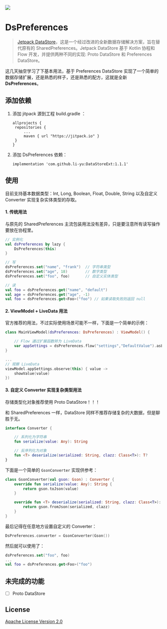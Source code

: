 [![](https://jitpack.io/v/li-yu/Datastoreext.svg)](https://jitpack.io/#li-yu/Datastoreext)

# DsPreferences

> [Jetpack DataStore](https://mp.weixin.qq.com/s/26Uxotf3-oceKUbrujqX3w)，这是一个经过改进的全新数据存储解决方案，旨在替代原有的 SharedPreferences。Jetpack DataStore 基于 Kotlin 协程和 Flow 开发，并提供两种不同的实现: Proto DataStore 和 Preferences DataStore。

这几天抽空学习了下基本用法，基于 Preferences DataStore 实现了一个简单的数据存储扩展，还是熟悉的样子，还是熟悉的配方，这就是全新 **DsPreferences**。

## 添加依赖

1. 添加 jitpack 源到工程 build.gradle ：
   
   ```
   allprojects {
    repositories {
        ...
        maven { url "https://jitpack.io" }
    }
   }
   ```

2. 添加 DsPreferences 依赖：
   
   ```
   implementation 'com.github.li-yu:DataStoreExt:1.1.1'
   ```

## 使用

目前支持基本数据类型：Int, Long, Boolean, Float, Double, String 以及自定义 Converter 实现复杂实体类型的存取。

#### 1. 传统用法

与原先的 SharedPreferences 主流包装用法没有差异，只是要注意所有读写操作要放在协程里。

```kotlin
// 实例化
val dsPreferences by lazy {
    DsPreferences(this)
}

// 写
dsPreferences.set("name", "frank")  // 字符串类型
dsPreferences.set("age", 18)        // 数字类型     
dsPreferences.set("foo", foo)       // 自定义实体类型

// 读
val foo = dsPreferences.get("name", "default")
val age = dsPreferences.get("age", -1) 
val foo = dsPreferences.get<Foo>("foo") // 如果读取失败则返回 null
```

#### 2. ViewModel + LiveData 用法

官方推荐的用法，不过实际使用场景可能不一样，下面是一个简单的示例：

```kotlin
class MainViewModel(dsPreferences: DsPreferences) : ViewModel() {

    // Flow 通过扩展函数转为 LiveData
    var appSettings = dsPreferences.flow("settings","DefaultValue").asLiveData()
}

...
// 观察 LiveData 
viewModel.appSettings.observe(this) { value ->
    showValue(value)
})
```

#### 3. 自定义 Converter 实现复杂类型用法
存储类型化对象推荐使用 Proto DataStore！！！  

和 SharedPreferences 一样，DataStore 同样不推荐存储复杂的大数据，但是聊胜于无。

```kotlin
interface Converter {

    // 系列化为字符串
    fun serialize(value: Any): String

    // 反序列化为对象
    fun <T> deserialize(serialized: String, clazz: Class<T>): T?
}
```

下面是一个简单的 `GsonConverter` 实现供参考：

```kotlin
class GsonConverter(val gson: Gson) : Converter {
    override fun serialize(value: Any): String {
        return gson.toJson(value)
    }

    override fun <T> deserialize(serialized: String, clazz: Class<T>): T? {
        return gson.fromJson(serialized, clazz)
    }
}
```

最后记得在任意地方设置自定义的 Converter：

```kotlin
DsPreferences.converter = GsonConverter(Gson())
```

然后就可以使用了：

```kotlin
dsPreferences.set("foo", foo) 
...
val foo = dsPreferences.get<Foo>("foo")
```

## 未完成的功能

- [ ] Proto DataStore

## License

[Apache License Version 2.0](https://github.com/li-yu/DataStoreExt/blob/master/LICENSE)